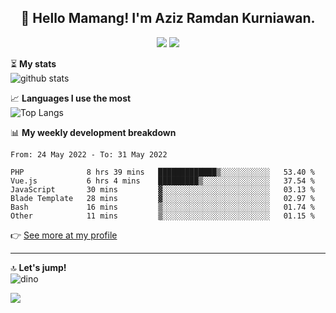 <h2 align="center">👋 Hello Mamang! I'm Aziz Ramdan Kurniawan.</h2>  
<p align="center">
  <img src="https://komarev.com/ghpvc/?username=azizramdan">
  <img src="https://wakatime.com/badge/user/90056fa0-4c31-4eca-954e-2a3ac05896f9.svg">
</p>
    
⏳ **My stats**  
![github stats](https://github-readme-stats.vercel.app/api?username=azizramdan&show_icons=true&count_private=true&title_color=000&hide_border=true&hide_title=true)  

📈 **Languages I use the most**  
![Top Langs](https://github-readme-stats.vercel.app/api/top-langs/?username=azizramdan&layout=compact&langs_count=6&hide=tsql&hide_border=true&hide_title=true&exclude_repo=Futsal-Go,Futsal-Go-Admin,Sistem-Informasi-Sensus-Harian-Rawat-Inap)  

📊 **My weekly development breakdown**
<!--START_SECTION:waka-->

```text
From: 24 May 2022 - To: 31 May 2022

PHP              8 hrs 39 mins   █████████████▒░░░░░░░░░░░   53.40 %
Vue.js           6 hrs 4 mins    █████████▒░░░░░░░░░░░░░░░   37.54 %
JavaScript       30 mins         ▓░░░░░░░░░░░░░░░░░░░░░░░░   03.13 %
Blade Template   28 mins         ▓░░░░░░░░░░░░░░░░░░░░░░░░   02.97 %
Bash             16 mins         ▒░░░░░░░░░░░░░░░░░░░░░░░░   01.74 %
Other            11 mins         ▒░░░░░░░░░░░░░░░░░░░░░░░░   01.15 %
```

<!--END_SECTION:waka-->
👉 [See more at my profile](https://wakatime.com/@azizramdan)
***
🔝 **Let's jump!**  
![dino](https://raw.githubusercontent.com/azizramdan/azizramdan/master/dino.gif)  

![](https://hit.yhype.me/github/profile?user_id=27954794)
